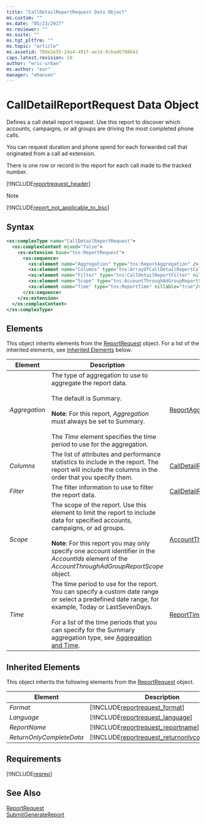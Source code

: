 ```yaml
---
title: "CallDetailReportRequest Data Object"
ms.custom: ""
ms.date: "05/23/2017"
ms.reviewer: ""
ms.suite: ""
ms.tgt_pltfrm: ""
ms.topic: "article"
ms.assetid: 70de2e55-24a4-491f-ae1d-9cbad6780643
caps.latest.revision: 10
author: "eric-urban"
ms.author: "eur"
manager: "ehansen"
---
```

# CallDetailReportRequest Data Object
Defines a call detail report request. Use this report to discover which accounts, campaigns, or ad groups are driving the most completed phone calls.

You can request duration and phone spend for each forwarded call that originated from a call ad extension.

There is one row or record in the report for each call made to the tracked number.

[!INCLUDE[reportrequest_header](../reporting-api/includes/reportrequest-header.md)]

> [!NOTE]
> [!INCLUDE[report_not_applicable_to_bsc](../reporting-api/includes/report-not-applicable-to-bsc.md)]

## Syntax

```xml
<xs:complexType name="CallDetailReportRequest">
  <xs:complexContent mixed="false">
    <xs:extension base="tns:ReportRequest">
      <xs:sequence>
        <xs:element name="Aggregation" type="tns:ReportAggregation" />
        <xs:element name="Columns" type="tns:ArrayOfCallDetailReportColumn" nillable="true"/>
        <xs:element name="Filter" type="tns:CallDetailReportFilter" nillable="true" minOccurs="0"/>
        <xs:element name="Scope" type="tns:AccountThroughAdGroupReportScope" nillable="true"/>
        <xs:element name="Time" type="tns:ReportTime" nillable="true"/>
      </xs:sequence>
    </xs:extension>
  </xs:complexContent>
</xs:complexType>
```

## <a name="Elements"></a>Elements
This object inherits elements from the [ReportRequest](../reporting-api/reportrequest-data-object.md) object. For a list of the inherited elements, see [Inherited Elements](#InheritedElements) below.

|Element|Description|Data Type|Required|
|-----------|---------------|-------------|------------|
|*Aggregation*|The type of aggregation to use to aggregate the report data.<br /><br />The default is Summary.<br /><br />**Note**: For this report, *Aggregation* must always be set to Summary.<br /><br />The *Time* element specifies the time period to use for the aggregation.|[ReportAggregation](../reporting-api/reportaggregation-value-set.md)|Optional|
|*Columns*|The list of attributes and performance statistics to include in the report. The report will include the columns in the order that you specify them.|[CallDetailReportColumn](../reporting-api/calldetailreportcolumn-value-set.md) array|Required|
|*Filter*|The filter information to use to filter the report data.|[CallDetailReportFilter](../reporting-api/calldetailreportfilter-data-object.md)|Optional|
|*Scope*|The scope of the report. Use this element to limit the report to include data for specified accounts, campaigns, or ad groups.<br /><br />**Note**: For this report you may only specify one account identifier in the *AccountIds* element of the  *AccountThroughAdGroupReportScope* object.|[AccountThroughAdGroupReportScope](../reporting-api/accountthroughadgroupreportscope-data-object.md)|Required|
|*Time*|The time period to use for the report. You can specify a custom date range or select a predefined date range, for example, Today or LastSevenDays.<br /><br />For a list of the time periods that you can specify for the Summary aggregation type, see [Aggregation and Time](http://go.microsoft.com/fwlink/?LinkId=691012).|[ReportTime](../reporting-api/reporttime-data-object.md)|Required|

## <a name="InheritedElements"></a>Inherited Elements
This object inherits the following elements from the [ReportRequest](../reporting-api/reportrequest-data-object.md) object.

|Element|Description|Data Type|Required/Optional|
|-----------|---------------|-------------|---------------------|
|*Format*|[!INCLUDE[reportrequest_format](../reporting-api/includes/reportrequest-format.md)]|[ReportFormat](../reporting-api/reportformat-value-set.md)|Optional|
|*Language*|[!INCLUDE[reportrequest_language](../reporting-api/includes/reportrequest-language.md)]|[ReportLanguage](../reporting-api/reportlanguage-value-set.md)|Optional|
|*ReportName*|[!INCLUDE[reportrequest_reportname](../reporting-api/includes/reportrequest-reportname.md)]|*string*|Optional|
|*ReturnOnlyCompleteData*|[!INCLUDE[reportrequest_returnonlycompletedata](../reporting-api/includes/reportrequest-returnonlycompletedata.md)]|*boolean*|Optional|

## Requirements
[!INCLUDE[reqrep](../reporting-api/includes/reqrep.md)]
## See Also
[ReportRequest](../reporting-api/reportrequest-data-object.md)  
[SubmitGenerateReport](../reporting-api/submitgeneratereport-service-operation.md)

